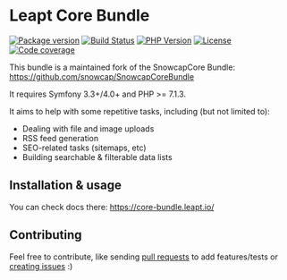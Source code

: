 Leapt Core Bundle
=================

[![Package version](https://img.shields.io/packagist/v/leapt/core-bundle.svg?style=flat-square)](https://packagist.org/packages/leapt/core-bundle)
[![Build Status](https://img.shields.io/travis/leapt/core-bundle.svg?branch=master&style=flat-square)](https://travis-ci.org/leapt/core-bundle?branch=master)
[![PHP Version](https://img.shields.io/packagist/php-v/leapt/core-bundle.svg?branch=master&style=flat-square)](https://travis-ci.org/leapt/core-bundle?branch=master)
[![License](https://img.shields.io/badge/license-MIT-red.svg?style=flat-square)](LICENSE)
[![Code coverage](https://img.shields.io/coveralls/github/leapt/core-bundle.svg?style=flat-square)](LICENSE)

This bundle is a maintained fork of the SnowcapCore Bundle: https://github.com/snowcap/SnowcapCoreBundle

It requires Symfony 3.3+/4.0+ and PHP >= 7.1.3.

It aims to help with some repetitive tasks, including (but not limited to):

* Dealing with file and image uploads
* RSS feed generation
* SEO-related tasks (sitemaps, etc)
* Building searchable & filterable data lists

## Installation & usage

You can check docs there: https://core-bundle.leapt.io/

## Contributing

Feel free to contribute, like sending [pull requests](https://github.com/leapt/core-bundle/pulls) to add features/tests
or [creating issues](https://github.com/leapt/core-bundle/issues) :)
